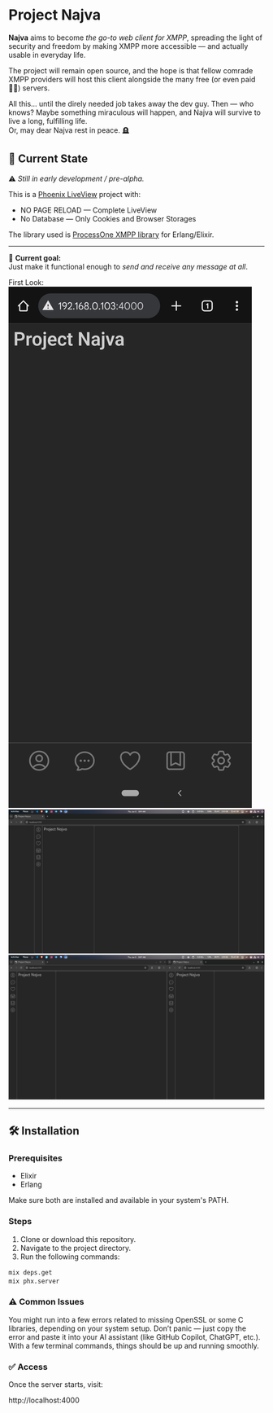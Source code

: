 # Project Najva

**Najva** aims to become *the go-to web client for XMPP*, spreading the light of security and freedom by making XMPP more accessible — and actually usable in everyday life.

The project will remain open source, and the hope is that fellow comrade XMPP providers will host this client alongside the many free (or even paid 🤷‍♂️) servers.

All this... until the direly needed job takes away the dev guy. Then — who knows? Maybe something miraculous will happen, and Najva will survive to live a long, fulfilling life.  
Or, may dear Najva rest in peace. 🪦


## 🚧 Current State

⚠️ *Still in early development / pre-alpha.*

This is a [Phoenix LiveView](https://hexdocs.pm/phoenix_live_view/) project with:

-  NO PAGE RELOAD — Complete LiveView
-  No Database — Only Cookies and Browser Storages

The library used is [ProcessOne XMPP library](https://github.com/processone/xmpp) for Erlang/Elixir.

---

🎯 **Current goal:**  
Just make it functional enough to *send and receive any message at all*.

First Look:
![mobile](./readme_media/screenshot_mobile_chrome.png)
![fullscreen](./readme_media/screenshot_fullscreen.png)
![resized](./readme_media/screenshot_resized.png)

---

## 🛠️ Installation

### Prerequisites

- Elixir
- Erlang

Make sure both are installed and available in your system's PATH.

### Steps

1. Clone or download this repository.
2. Navigate to the project directory.
3. Run the following commands:

```bash
mix deps.get
mix phx.server
```

### ⚠️ Common Issues

You might run into a few errors related to missing OpenSSL or some C libraries, depending on your system setup.
Don’t panic — just copy the error and paste it into your AI assistant (like GitHub Copilot, ChatGPT, etc.).
With a few terminal commands, things should be up and running smoothly.

### ✅ Access

Once the server starts, visit:

http://localhost:4000